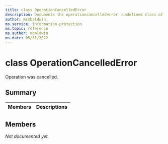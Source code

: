 ```yaml
---
title: class OperationCancelledError 
description: Documents the operationcancellederror::undefined class of the Microsoft Information Protection SDK.
author: msmbaldwin
ms.service: information-protection
ms.topic: reference
ms.author: mbaldwin
ms.date: 05/31/2022
---
```


# class OperationCancelledError 
Operation was cancelled.
  
## Summary
 Members                        | Descriptions                                
--------------------------------|---------------------------------------------
  
## Members
_Not documented yet._

